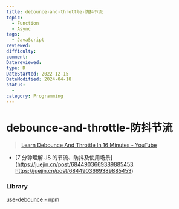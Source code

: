 ```yaml
---
title: debounce-and-throttle-防抖节流
topic:
  - Function
  - Async
tags:
  - JavaScript
reviewed: 
difficulty: 
comment: 
Datereviewed: 
type: D
DateStarted: 2022-12-15
DateModified: 2024-04-18
status:
  - 
category: Programming
---
```


# debounce-and-throttle-防抖节流

> [Learn Debounce And Throttle In 16 Minutes - YouTube](https://www.youtube.com/watch?v=cjIswDCKgu0)

- [7 分钟理解 JS 的节流、防抖及使用场景](https://juejin.cn/post/6844903669389885453 https://juejin.cn/post/6844903669389885453)

### Library

[use-debounce - npm](https://www.npmjs.com/package/use-debounce)
